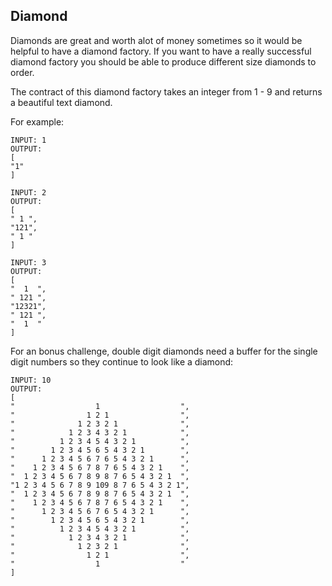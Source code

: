 ## Diamond

Diamonds are great and worth alot of money sometimes so it would be helpful to have a diamond factory.  If you want to have a really successful diamond factory you should be able to produce different size diamonds to order.

The contract of this diamond factory takes an integer from 1 - 9 and returns a beautiful text diamond.

For example:

```
INPUT: 1
OUTPUT:
[
"1"
]
```

```
INPUT: 2
OUTPUT:
[
" 1 ",
"121",
" 1 "
]
```

```
INPUT: 3
OUTPUT:
[
"  1  ",
" 121 ",
"12321",
" 121 ",
"  1  "
]
```

For an bonus challenge, double digit diamonds need a buffer for the single digit numbers so they continue to look like a diamond:

```
INPUT: 10
OUTPUT:
[
"                  1                  ",
"                1 2 1                ",
"              1 2 3 2 1              ",
"            1 2 3 4 3 2 1            ",
"          1 2 3 4 5 4 3 2 1          ",
"        1 2 3 4 5 6 5 4 3 2 1        ",
"      1 2 3 4 5 6 7 6 5 4 3 2 1      ",
"    1 2 3 4 5 6 7 8 7 6 5 4 3 2 1    ",
"  1 2 3 4 5 6 7 8 9 8 7 6 5 4 3 2 1  ",
"1 2 3 4 5 6 7 8 9 109 8 7 6 5 4 3 2 1",
"  1 2 3 4 5 6 7 8 9 8 7 6 5 4 3 2 1  ",
"    1 2 3 4 5 6 7 8 7 6 5 4 3 2 1    ",
"      1 2 3 4 5 6 7 6 5 4 3 2 1      ",
"        1 2 3 4 5 6 5 4 3 2 1        ",
"          1 2 3 4 5 4 3 2 1          ",
"            1 2 3 4 3 2 1            ",
"              1 2 3 2 1              ",
"                1 2 1                ",
"                  1                  "
]
```
